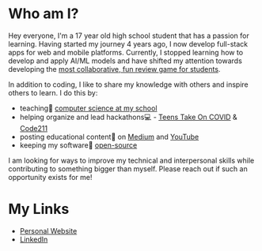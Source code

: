 

<!--
**ashayp22/ashayp22** is a ✨ _special_ ✨ repository because its `README.md` (this file) appears on your GitHub profile.
-->

# Who am I?

Hey everyone, I'm a 17 year old high school student that has a passion for learning. Having started my journey 4 years ago, I now develop full-stack apps for web and mobile platforms. Currently, I stopped learning how to develop and apply AI/ML models and have shifted my attention towards developing the [most collaborative, fun review game for students](http://kontest.us/).

In addition to coding, I like to share my knowledge with others and inspire others to learn. I do this by:

* teaching🏫 [computer science at my school](https://compscikids.net/)
* helping organize and lead hackathons💻 - [Teens Take On COVID](https://teens-take-on-covid.devpost.com/) & [Code211](https://code211.org/)
* posting educational content🧮 on [Medium](https://medium.com/@ashayp22) and [YouTube](https://www.youtube.com/channel/UCC-lrzuSt77LJjqa7bOCYjw)
* keeping my software👐 [open-source](https://github.com/ashayp22/)

I am looking for ways to improve my technical and interpersonal skills while contributing to something bigger than myself. Please reach out if such an opportunity exists for me!

# My Links

* [Personal Website](http://ashayp.com/)
* [LinkedIn](https://www.linkedin.com/in/ashay-parikh-a0621619a/)

